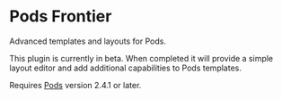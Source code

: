 Pods Frontier
=============
Advanced templates and layouts for Pods.

This plugin is currently in beta. When completed it will provide a simple layout editor and add additional capabilities to Pods templates.

Requires [Pods](http://pods.io) version 2.4.1 or later.
